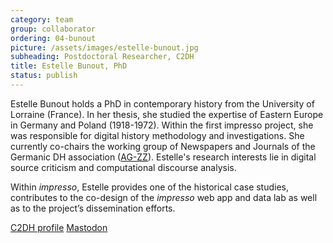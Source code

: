 ```yaml
---
category: team
group: collaborator
ordering: 04-bunout
picture: /assets/images/estelle-bunout.jpg
subheading: Postdoctoral Researcher, C2DH
title: Estelle Bunout, PhD
status: publish
---
```


Estelle Bunout holds a PhD in contemporary history from the University of Lorraine (France). In her thesis, she studied the expertise of Eastern Europe in Germany and Poland (1918-1972). Within the first impresso project, she was responsible for digital history methodology and investigations. She currently co-chairs the working group of Newspapers and Journals of the Germanic DH association ([AG-ZZ](https://dhd-ag-zz.github.io/index.html)). Estelle's research interests lie in digital source criticism and computational discourse analysis.

Within *impresso*, Estelle provides one of the historical case studies, contributes to the co-design of the *impresso* web app and data lab as well as to the project’s dissemination efforts.

[C2DH profile](https://www.c2dh.uni.lu/people/estelle-bunout) [Mastodon](https://fedihum.org/@estelleszmidt)
